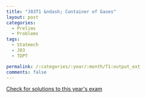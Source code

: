 ```yaml
---
title: "J03T1 &ndash; Container of Gases"
layout: post
categories:
  - Prelims
  - Problems
tags:
  - Statmech
  - J03
  - TDPT

permalink: /:categories/:year/:month/T1:output_ext
comments: false
---
```

<object data="2003J1T.pdf" type="application/pdf" width="100%" height="500"></object>
<div class="message"><a href='https://princetonprelim.com/prelim/10/'>Check for solutions to this year's exam</a></div>